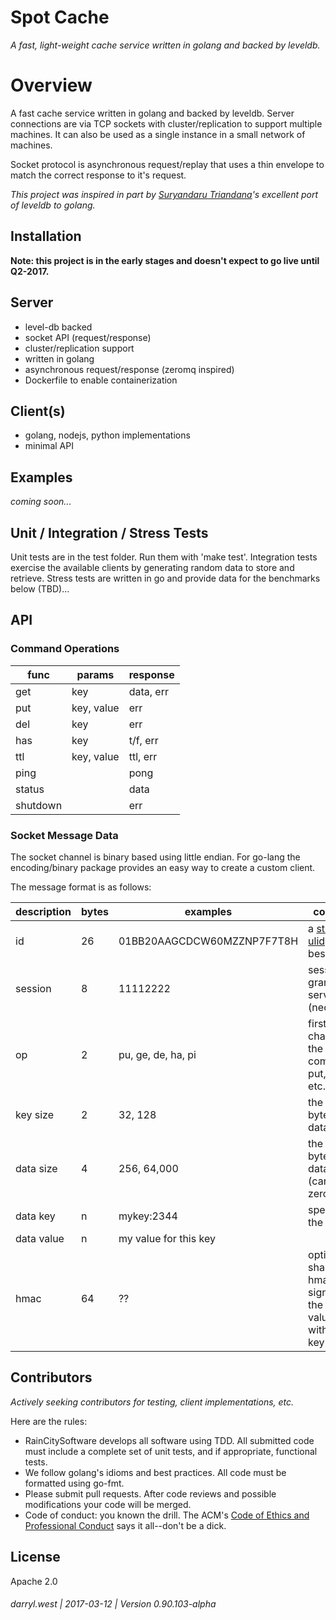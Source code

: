 # Spot Cache

_A fast, light-weight cache service written in golang and backed by leveldb._

# Overview

A fast cache service written in golang and backed by leveldb.  Server connections are via TCP sockets with cluster/replication to support multiple machines.  It can also be used as a single instance in a small network of machines.

Socket protocol is asynchronous request/replay that uses a thin envelope to match the correct response to it's request.



_This project was inspired in part by [Suryandaru Triandana](https://github.com/syndtr/goleveldb)'s excellent port of leveldb to golang._

## Installation

**Note: this project is in the early stages and doesn't expect to go live until Q2-2017.**

## Server

* level-db backed
* socket API (request/response)
* cluster/replication support
* written in golang
* asynchronous request/response (zeromq inspired)
* Dockerfile to enable containerization


## Client(s)

* golang, nodejs, python implementations
* minimal API

## Examples

_coming soon..._

## Unit / Integration / Stress Tests

Unit tests are in the test folder.  Run them with 'make test'.  Integration tests exercise the available clients by generating random data to store and retrieve.  Stress tests are written in go and provide data for the benchmarks below (TBD)...

## API

### Command Operations

| func     | params     | response         |
|----------|------------|------------------|
| get      | key        | data, err        |
| put      | key, value | err              |
| del      | key        | err              |
| has      | key        | t/f, err         |
| ttl      | key, value | ttl, err  |
| ping     |            | pong |
| status   |            | data |
| shutdown |            | err  |


### Socket Message Data

The socket channel is binary based using little endian.  For go-lang the encoding/binary package provides an easy way to create a custom client.  

The message format is as follows:

| description | bytes | examples | comments
|-------------|------|-----|---|
| id   | 26 | 01BB20AAGCDCW60MZZNP7F7T8H | a [standard ulid](https://github.com/alizain/ulid) works best
| session | 8 | 11112222 | session id granted by server (necessary?)
| op   | 2  | pu, ge, de, ha, pi | first two chars from the full command, put, get, del, etc.
| key size | 2 | 32, 128 | the size in bytes of the data key
| data size | 4 | 256, 64,000 | the size in bytes of the data value (can be zero)
| data key  | n | mykey:2344 | specified by the key size
| data value | n | my value for this key | 
| hmac | 64 | ?? | optional sha256 hmac signature of the key and value signed with session key + salt


## Contributors

_Actively seeking contributors for testing, client implementations, etc._

Here are the rules:

* RainCitySoftware develops all software using TDD.  All submitted code must include a complete set of unit tests, and if appropriate, functional tests.
* We follow golang's idioms and best practices.  All code must be formatted using go-fmt.
* Please submit pull requests. After code reviews and possible modifications your code will be merged.
* Code of conduct: you known the drill. The ACM's [Code of Ethics and Professional Conduct](https://www.acm.org/about-acm/acm-code-of-ethics-and-professional-conduct) says it all--don't be a dick.

## License

Apache 2.0

###### darryl.west | 2017-03-12 | Version 0.90.103-alpha
